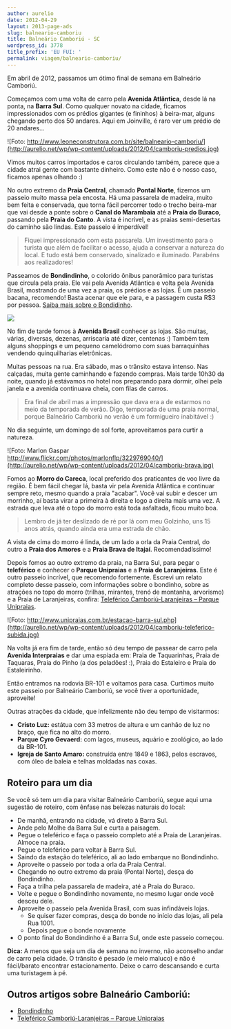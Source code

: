 ```yaml
---
author: aurelio
date: 2012-04-29
layout: 2013-page-ads
slug: balneario-camboriu
title: Balneário Camboriú - SC
wordpress_id: 3778
title_prefix: 'EU FUI: '
permalink: viagem/balneario-camboriu/
---
```


Em abril de 2012, passamos um ótimo final de semana em Balneário Camboriú.

Começamos com uma volta de carro pela **Avenida Atlântica**, desde lá na ponta, na **Barra Sul**. Como qualquer novato na cidade, ficamos impressionados com os prédios gigantes (e fininhos) à beira-mar, alguns chegando perto dos 50 andares. Aqui em Joinville, é raro ver um prédio de 20 andares...

![Foto: http://www.leoneconstrutora.com.br/site/balneario-camboriu/](http://aurelio.net/wp/wp-content/uploads/2012/04/camboriu-predios.jpg)

Vimos muitos carros importados e caros circulando também, parece que a cidade atrai gente com bastante dinheiro. Como este não é o nosso caso, ficamos apenas olhando :)

No outro extremo da **Praia Central**, chamado **Pontal Norte**, fizemos um passeio muito massa pela encosta. Há uma passarela de madeira, muito bem feita e conservada, que torna fácil percorrer todo o trecho beira-mar que vai desde a ponte sobre o **Canal do Marambaia** até a **Praia do Buraco**, passando pela **Praia do Canto**. A vista é incrível, e as praias semi-desertas do caminho são lindas. Este passeio é imperdível!

> Fiquei impressionado com esta passarela. Um investimento para o turista que além de facilitar o acesso, ajuda a conservar a natureza do local. E tudo está bem conservado, sinalizado e iluminado. Parabéns aos realizadores!

Passeamos de **Bondindinho**, o colorido ônibus panorâmico para turistas que circula pela praia. Ele vai pela Avenida Atlântica e volta pela Avenida Brasil, mostrando de uma vez a praia, os prédios e as lojas. É um passeio bacana, recomendo! Basta acenar que ele para, e a passagem custa R$3 por pessoa. [Saiba mais sobre o Bondidinho](http://aurelio.net/viagem/balneario-camboriu/bondindinho/).

![](http://aurelio.net/wp/wp-content/uploads/2012/04/bondindinho.jpg)

No fim de tarde fomos à **Avenida Brasil** conhecer as lojas. São muitas, várias, diversas, dezenas, arriscaria até dizer, centenas :) Também tem alguns shoppings e um pequeno camelódromo com suas barraquinhas vendendo quinquilharias eletrônicas.

Muitas pessoas na rua. Era sábado, mas o trânsito estava intenso. Nas calçadas, muita gente caminhando e fazendo compras. Mais tarde 10h30 da noite, quando já estávamos no hotel nos preparando para dormir, olhei pela janela e a avenida continuava cheia, com filas de carros.

> Era final de abril mas a impressão que dava era a de estarmos no meio da temporada de verão. Digo, temporada de uma praia normal, porque Balneário Camboriú no verão é um formigueiro inabitável :)

No dia seguinte, um domingo de sol forte, aproveitamos para curtir a natureza.

![Foto: Marlon Gaspar http://www.flickr.com/photos/marlonflp/3229769040/](http://aurelio.net/wp/wp-content/uploads/2012/04/camboriu-brava.jpg)

Fomos ao **Morro do Careca**, local preferido dos praticantes de voo livre da região. É bem fácil chegar lá, basta vir pela Avenida Atlântica e continuar sempre reto, mesmo quando a praia "acabar". Você vai subir e descer um morrinho, aí basta virar a primeira à direita e logo a direita mais uma vez. A estrada que leva até o topo do morro está toda asfaltada, ficou muito boa.

> Lembro de já ter deslizado de ré por lá com meu Golzinho, uns 15 anos atrás, quando ainda era uma estrada de chão.

A vista de cima do morro é linda, de um lado a orla da Praia Central, do outro a **Praia dos Amores** e a **Praia Brava de Itajaí**. Recomendadíssimo!

Depois fomos ao outro extremo da praia, na Barra Sul, para pegar o **teleférico** e conhecer o **Parque Unipraias** e a **Praia de Laranjeiras**. Este é outro passeio incrível, que recomendo fortemente. Escrevi um relato completo desse passeio, com informações sobre o bondinho, sobre as atrações no topo do morro (trilhas, mirantes, trenó de montanha, arvorismo) e a Praia de Laranjeiras, confira: [Teleférico Camboriú-Laranjeiras – Parque Unipraias](http://aurelio.net/viagem/balneario-camboriu/parque-unipraias/).

![Foto: http://www.unipraias.com.br/estacao-barra-sul.php](http://aurelio.net/wp/wp-content/uploads/2012/04/camboriu-teleferico-subida.jpg)

Na volta já era fim de tarde, então só deu tempo de passear de carro pela **Avenida Interpraias** e dar uma espiada em: Praia de Taquarinhas, Praia de Taquaras, Praia do Pinho (a dos peladões! :), Praia do Estaleiro e Praia do Estaleirinho.

Então entramos na rodovia BR-101 e voltamos para casa. Curtimos muito este passeio por Balneário Camboriú, se você tiver a oportunidade, aproveite!

Outras atrações da cidade, que infelizmente não deu tempo de visitarmos:

  * **Cristo Luz:** estátua com 33 metros de altura e um canhão de luz no braço, que fica no alto do morro.
  * **Parque Cyro Gevaerd:** com lagos, museus, aquário e zoológico, ao lado da BR-101.
  * **Igreja de Santo Amaro:** construída entre 1849 e 1863, pelos escravos, com óleo de baleia e telhas moldadas nas coxas.


## Roteiro para um dia

Se você só tem um dia para visitar Balneário Camboriú, segue aqui uma sugestão de roteiro, com ênfase nas belezas naturais do local:

  * De manhã, entrando na cidade, vá direto à Barra Sul.
  * Ande pelo Molhe da Barra Sul e curta a paisagem.
  * Pegue o teleférico e faça o passeio completo até a Praia de Laranjeiras. Almoce na praia.
  * Pegue o teleférico para voltar à Barra Sul.
  * Saindo da estação do teleférico, ali ao lado embarque no Bondindinho.
  * Aproveite o passeio por toda a orla da Praia Central.
  * Chegando no outro extremo da praia (Pontal Norte), desça do Bondindinho.
  * Faça a trilha pela passarela de madeira, até a Praia do Buraco.
  * Volte e pegue o Bondindinho novamente, no mesmo lugar onde você desceu dele.
  * Aproveite o passeio pela Avenida Brasil, com suas infindáveis lojas.
    * Se quiser fazer compras, desça do bonde no início das lojas, ali pela Rua 1001.
    * Depois pegue o bonde novamente
  * O ponto final do Bondindinho é a Barra Sul, onde este passeio começou.

**Dica:** A menos que seja um dia de semana no inverno, não aconselho andar de carro pela cidade. O trânsito é pesado (e meio maluco) e não é fácil/barato encontrar estacionamento. Deixe o carro descansando e curta uma turistagem à pé.


## Outros artigos sobre Balneário Camboriú:
  * [Bondindinho](http://aurelio.net/viagem/balneario-camboriu/bondindinho/)
  * [Teleférico Camboriú-Laranjeiras – Parque Unipraias](http://aurelio.net/viagem/balneario-camboriu/parque-unipraias/)

